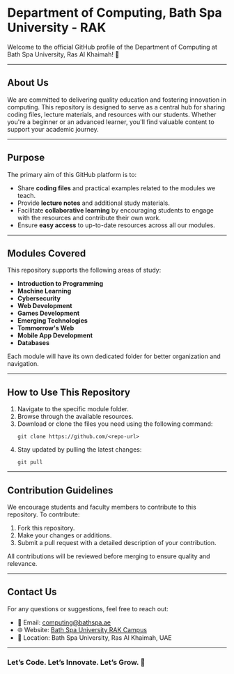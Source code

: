 # Department of Computing, Bath Spa University - RAK

Welcome to the official GitHub profile of the Department of Computing at Bath Spa University, Ras Al Khaimah! 🚀

---

## About Us
We are committed to delivering quality education and fostering innovation in computing. This repository is designed to serve as a central hub for sharing coding files, lecture materials, and resources with our students. Whether you're a beginner or an advanced learner, you'll find valuable content to support your academic journey.

---

## Purpose
The primary aim of this GitHub platform is to:

- Share **coding files** and practical examples related to the modules we teach.
- Provide **lecture notes** and additional study materials.
- Facilitate **collaborative learning** by encouraging students to engage with the resources and contribute their own work.
- Ensure **easy access** to up-to-date resources across all our modules.

---

## Modules Covered
This repository supports the following areas of study:

- **Introduction to Programming**
- **Machine Learning**
- **Cybersecurity**
- **Web Development**
- **Games Development**
- **Emerging Technologies**
- **Tommorrow's Web**
- **Mobile App Development**
- **Databases**

Each module will have its own dedicated folder for better organization and navigation.

---

## How to Use This Repository
1. Navigate to the specific module folder.
2. Browse through the available resources.
3. Download or clone the files you need using the following command:
   ```
   git clone https://github.com/<repo-url>
   ```
4. Stay updated by pulling the latest changes:
   ```
   git pull
   ```

---

## Contribution Guidelines
We encourage students and faculty members to contribute to this repository. To contribute:

1. Fork this repository.
2. Make your changes or additions.
3. Submit a pull request with a detailed description of your contribution.

All contributions will be reviewed before merging to ensure quality and relevance.

---

## Contact Us
For any questions or suggestions, feel free to reach out:

- 📧 Email: computing@bathspa.ae
- 🌐 Website: [Bath Spa University RAK Campus](https://www.bathspa.ac.ae)
- 🏢 Location: Bath Spa University, Ras Al Khaimah, UAE

---

### Let’s Code. Let’s Innovate. Let’s Grow. 🌟
